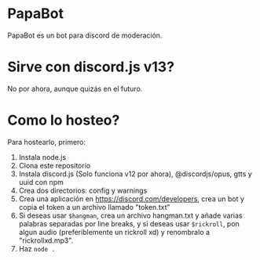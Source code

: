 # PapaBot
PapaBot es un bot para discord de moderación.

# Sirve con discord.js v13?
No por ahora, aunque quizás en el futuro.

# Como lo hosteo?
Para hostearlo, primero:
1. Instala node.js
2. Clona este repositorio
3. Instala discord.js (Solo funciona v12 por ahora), @discordjs/opus, gtts y uuid con npm
4. Crea dos directorios: config y warnings
5. Crea una aplicación en https://discord.com/developers, crea un bot y copia el token a un archivo llamado "token.txt"
6. Si deseas usar `$hangman`, crea un archivo hangman.txt y añade varias palabras separadas por line breaks, y si deseas usar `$rickroll`, pon algun audio (preferiblemente un rickroll xd) y renombralo a "rickrollxd.mp3".
7. Haz `node .`

